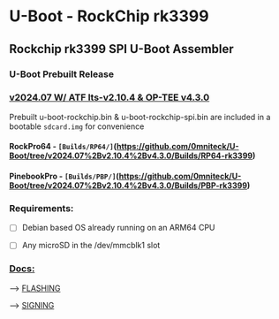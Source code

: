 # U-Boot - RockChip rk3399
## Rockchip rk3399 SPI U-Boot Assembler

### U-Boot Prebuilt Release
### [v2024.07 W/ ATF lts-v2.10.4 & OP-TEE v4.3.0](https://github.com/0mniteck/U-Boot/releases/tag/v2024.07%2Bv2.10.4%2Bv4.3.0)
Prebuilt u-boot-rockchip.bin & u-boot-rockchip-spi.bin are included in a bootable `sdcard.img` for convenience
#### RockPro64 - `[Builds/RP64/]`(https://github.com/0mniteck/U-Boot/tree/v2024.07%2Bv2.10.4%2Bv4.3.0/Builds/RP64-rk3399)
#### PinebookPro - `[Builds/PBP/]`(https://github.com/0mniteck/U-Boot/tree/v2024.07%2Bv2.10.4%2Bv4.3.0/Builds/PBP-rk3399)


### Requirements:

* [ ] Debian based OS already running on an ARM64 CPU

* [ ] Any microSD in the /dev/mmcblk1 slot


### [Docs:](https://github.com/0mniteck/U-Boot/tree/rk3399-A/docs)

--> [FLASHING](https://github.com/0mniteck/U-Boot/blob/rk3399-A/docs/FLASH.md)

--> [SIGNING](https://github.com/0mniteck/U-Boot/blob/rk3399-A/docs/SIGN.md)
